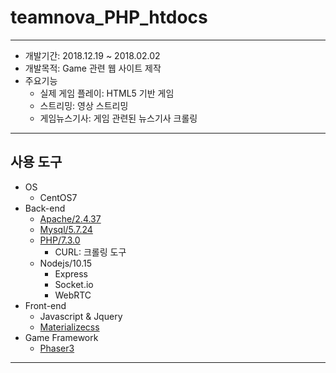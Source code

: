 # teamnova_PHP_htdocs

----------

- 개발기간: 2018.12.19 ~ 2018.02.02
- 개발목적: Game 관련 웹 사이트 제작
- 주요기능
  - 실제 게임 플레이: HTML5 기반 게임
  - 스트리밍: 영상 스트리밍
  - 게임뉴스기사: 게임 관련된 뉴스기사 크롤링

----------

## 사용 도구

- OS
  - CentOS7
- Back-end
  - [Apache/2.4.37](linuxscript_files/install_apache.sh)
  - [Mysql/5.7.24](linuxscript_files/install_mysql.sh)
  - [PHP/7.3.0](linuxscript_files/install_php.sh)
    - CURL: 크롤링 도구
  - Nodejs/10.15
    - Express
    - Socket.io
    - WebRTC
- Front-end
  - Javascript & Jquery
  - [Materializecss](https://materializecss.com)
- Game Framework
  - [Phaser3](https://phaser.io/)

----------